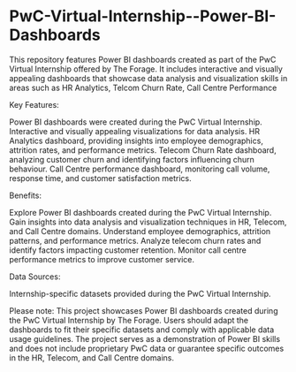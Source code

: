 # PwC-Virtual-Internship--Power-BI-Dashboards
This repository features Power BI dashboards created as part of the PwC Virtual Internship offered by The Forage. It includes interactive and visually appealing dashboards that showcase data analysis and visualization skills in areas such as HR Analytics, Telcom Churn Rate, Call Centre Performance

Key Features:

Power BI dashboards were created during the PwC Virtual Internship.
Interactive and visually appealing visualizations for data analysis.
HR Analytics dashboard, providing insights into employee demographics, attrition rates, and performance metrics.
Telecom Churn Rate dashboard, analyzing customer churn and identifying factors influencing churn behaviour.
Call Centre performance dashboard, monitoring call volume, response time, and customer satisfaction metrics.

Benefits:

Explore Power BI dashboards created during the PwC Virtual Internship.
Gain insights into data analysis and visualization techniques in HR, Telecom, and Call Centre domains.
Understand employee demographics, attrition patterns, and performance metrics.
Analyze telecom churn rates and identify factors impacting customer retention.
Monitor call centre performance metrics to improve customer service.

Data Sources:

Internship-specific datasets provided during the PwC Virtual Internship.


Please note: This project showcases Power BI dashboards created during the PwC Virtual Internship by The Forage. Users should adapt the dashboards to fit their specific datasets and comply with applicable data usage guidelines. The project serves as a demonstration of Power BI skills and does not include proprietary PwC data or guarantee specific outcomes in the HR, Telecom, and Call Centre domains.
